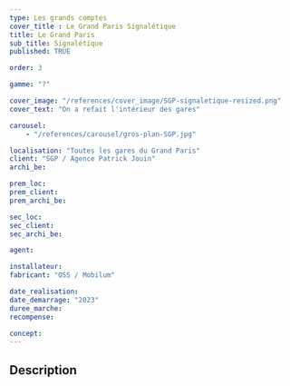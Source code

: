 ```yaml
---
type: Les grands comptes
cover_title : Le Grand Paris Signalétique
title: Le Grand Paris
sub_title: Signalétique
published: TRUE

order: 3

gamme: "?"

cover_image: "/references/cover_image/SGP-signaletique-resized.png"
cover_text: "On a refait l'intérieur des gares"

carousel:
    - "/references/carousel/gros-plan-SGP.jpg"

localisation: "Toutes les gares du Grand Paris"
client: "SGP / Agence Patrick Jouin"
archi_be:

prem_loc:
prem_client:
prem_archi_be:

sec_loc:
sec_client:
sec_archi_be:

agent:

installateur:
fabricant: "OSS / Mobilum"

date_realisation:
date_demarrage: "2023"
duree_marche:
recompense:

concept:
---
```


## Description

